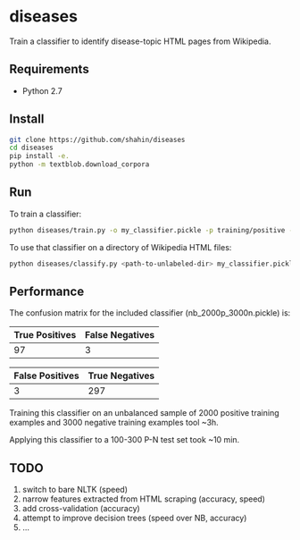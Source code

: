 # diseases

Train a classifier to identify disease-topic HTML pages from Wikipedia.

## Requirements

* Python 2.7

## Install

```bash
git clone https://github.com/shahin/diseases
cd diseases
pip install -e.
python -m textblob.download_corpora
```

## Run

To train a classifier:

```bash
python diseases/train.py -o my_classifier.pickle -p training/positive -n training/negative --positive-sample=100 --negative-sample=200
```

To use that classifier on a directory of Wikipedia HTML files:

```bash
python diseases/classify.py <path-to-unlabeled-dir> my_classifier.pickle -m
```

## Performance

The confusion matrix for the included classifier (nb_2000p_3000n.pickle) is:

| True Positives  | False Negatives |
|-----------------|-----------------|
|  97             | 3               |


| False Positives | True Negatives  |
|-----------------|-----------------|
| 3               | 297             |


Training this classifier on an unbalanced sample of 2000 positive training examples and 3000
negative training examples tool ~3h.

Applying this classifier to a 100-300 P-N test set took ~10 min.

## TODO

1. switch to bare NLTK (speed)
2. narrow features extracted from HTML scraping (accuracy, speed)
3. add cross-validation (accuracy)
4. attempt to improve decision trees (speed over NB, accuracy)
5. ...
